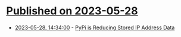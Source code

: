 # [Published on 2023-05-28](index.md)

* [2023-05-28, 14:34:00](https://developers.slashdot.org/story/23/05/27/2122238/pypi-is-reducing-stored-ip-address-data?utm_source=rss1.0mainlinkanon&utm_medium=feed) - [PyPi is Reducing Stored IP Address Data](https://developers.slashdot.org/story/23/05/27/2122238/pypi-is-reducing-stored-ip-address-data?utm_source=rss1.0mainlinkanon&utm_medium=feed)
